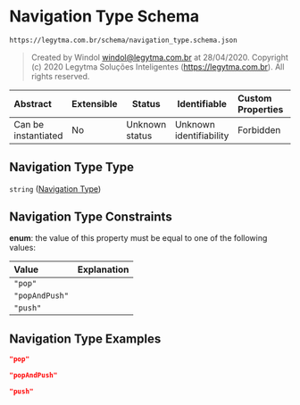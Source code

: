 # Navigation Type Schema

```txt
https://legytma.com.br/schema/navigation_type.schema.json
```




> Created by Windol [windol@legytma.com.br](mailto:windol@legytma.com.br) at 28/04/2020.
> Copyright (c) 2020 Legytma Soluções Inteligentes (<https://legytma.com.br>). All rights reserved.
>

| Abstract            | Extensible | Status         | Identifiable            | Custom Properties | Additional Properties | Access Restrictions | Defined In                                                                                  |
| :------------------ | ---------- | -------------- | ----------------------- | :---------------- | --------------------- | ------------------- | ------------------------------------------------------------------------------------------- |
| Can be instantiated | No         | Unknown status | Unknown identifiability | Forbidden         | Allowed               | none                | [navigation_type.schema.json](../schema/navigation_type.schema.json "open original schema") |

## Navigation Type Type

`string` ([Navigation Type](navigation_type.md))

## Navigation Type Constraints

**enum**: the value of this property must be equal to one of the following values:

| Value          | Explanation |
| :------------- | ----------- |
| `"pop"`        |             |
| `"popAndPush"` |             |
| `"push"`       |             |

## Navigation Type Examples

```json
"pop"
```

```json
"popAndPush"
```

```json
"push"
```
